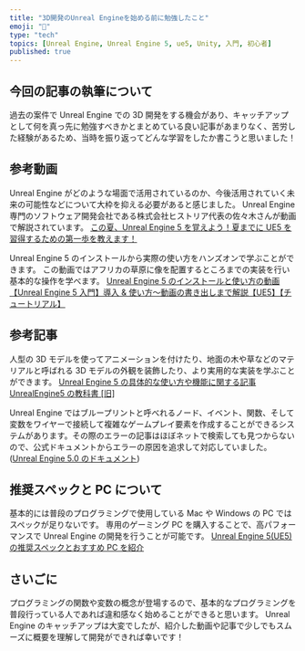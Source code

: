 ```yaml
---
title: "3D開発のUnreal Engineを始める前に勉強したこと"
emoji: "📖"
type: "tech"
topics: [Unreal Engine, Unreal Engine 5, ue5, Unity, 入門, 初心者]
published: true
---
```


## 今回の記事の執筆について

過去の案件で Unreal Engine での 3D 開発をする機会があり、キャッチアップとして何を真っ先に勉強すべきかとまとめている良い記事があまりなく、苦労した経験があるため、当時を振り返ってどんな学習をしたか書こうと思いました！

## 参考動画

Unreal Engine がどのような場面で活用されているのか、今後活用されていく未来の可能性などについて大枠を抑える必要があると感じました。
Unreal Engine 専門のソフトウェア開発会社である株式会社ヒストリア代表の佐々木さんが動画で解説されています。
[この夏、Unreal Engine 5 を覚えよう！夏までに UE5 を習得するための第一歩を教えます！](https://www.youtube.com/watch?v=hDmeKCuaqyA&ab_channel=historiaInc.)

Unreal Engine 5 のインストールから実際の使い方をハンズオンで学ぶことができます。
この動画ではアフリカの草原に像を配置するところまでの実装を行い基本的な操作を学べます。
[Unreal Engine 5 のインストールと使い方の動画【Unreal Engine 5 入門】導入 & 使い方〜動画の書き出しまで解説【UE5】【チュートリアル】](https://www.youtube.com/watch?v=XNX5aIF6c44&t=743s&ab_channel=%E3%82%AB%E3%82%B5%E3%83%8F%E3%83%A9CG)

## 参考記事

人型の 3D モデルを使ってアニメーションを付けたり、地面の木や草などのマテリアルと呼ばれる 3D モデルの外観を装飾したり、より実用的な実装を学ぶことができます。
[Unreal Engine 5 の具体的な使い方や機能に関する記事 UnrealEngine5 の教科書 [旧]](https://zenn.dev/daichi_gamedev/books/unreal-engine-5)

Unreal Engine ではブループリントと呼べれるノード、イベント、関数、そして変数をワイヤーで接続して複雑なゲームプレイ要素を作成することができるシステムがあります。その際のエラーの記事はほぼネットで検索しても見つからないので、公式ドキュメントからエラーの原因を追求して対応していました。
([Unreal Engine 5.0 のドキュメント](https://docs.unrealengine.com/5.0/ja/))

## 推奨スペックと PC について

基本的には普段のプログラミングで使用している Mac や Windows の PC ではスペックが足りないです。
専用のゲーミング PC を購入することで、高パフォーマンスで Unreal Engine の開発を行うことが可能です。
[Unreal Engine 5(UE5)の推奨スペックとおすすめ PC を紹介](https://hmts.jp/pc/software/unrealengine5_spec)

## さいごに

プログラミングの関数や変数の概念が登場するので、基本的なプログラミングを普段行っている人であれば違和感なく始めることができると思います。
Unreal Engine のキャッチアップは大変でしたが、紹介した動画や記事で少しでもスムーズに概要を理解して開発ができれば幸いです！

